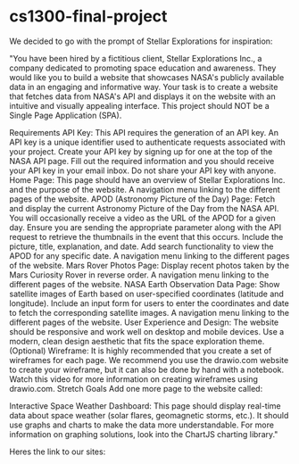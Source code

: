 # cs1300-final-project


We decided to go with the prompt of Stellar Explorations for inspiration:

"You have been hired by a fictitious client, Stellar Explorations Inc., a company dedicated to promoting space education and awareness. They would like you to build a website that showcases NASA's publicly available data in an engaging and informative way. Your task is to create a website that fetches data from NASA's API and displays it on the website with an intuitive and visually appealing interface. This project should NOT be a Single Page Application (SPA).


Requirements
API Key:
This API requires the generation of an API key. An API key is a unique identifier used to authenticate requests associated with your project.
Create your API key by signing up for one at the top of the NASA API page. Fill out the required information and you should receive your API key in your email inbox.
Do not share your API key with anyone.
Home Page:
This page should have an overview of Stellar Explorations Inc. and the purpose of the website.
A navigation menu linking to the different pages of the website.
APOD (Astronomy Picture of the Day) Page:
Fetch and display the current Astronomy Picture of the Day from the NASA API.
You will occasionally receive a video as the URL of the APOD for a given day.
Ensure you are sending the appropriate parameter along with the API request to retrieve the thumbnails in the event that this occurs.
Include the picture, title, explanation, and date.
Add search functionality to view the APOD for any specific date.
A navigation menu linking to the different pages of the website.
Mars Rover Photos Page:
Display recent photos taken by the Mars Curiosity Rover in reverse order.
A navigation menu linking to the different pages of the website.
NASA Earth Observation Data Page:
Show satellite images of Earth based on user-specified coordinates (latitude and longitude).
Include an input form for users to enter the coordinates and date to fetch the corresponding satellite images.
A navigation menu linking to the different pages of the website.
User Experience and Design:
The website should be responsive and work well on desktop and mobile devices.
Use a modern, clean design aesthetic that fits the space exploration theme.
(Optional) Wireframe:
It is highly recommended that you create a set of wireframes for each page.
We recommend you use the drawio.com website to create your wireframe, but it can also be done by hand with a notebook.
Watch this video for more information on creating wireframes using drawio.com.
Stretch Goals
Add one more page to the website called:

Interactive Space Weather Dashboard:
This page should display real-time data about space weather (solar flares, geomagnetic storms, etc.).
It should use graphs and charts to make the data more understandable. For more information on graphing solutions, look into the ChartJS charting library."

Heres the link to our sites:

